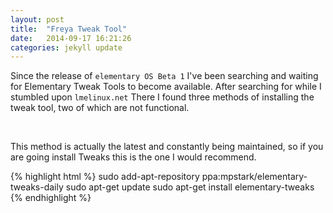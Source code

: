 ```yaml
---
layout: post
title:  "Freya Tweak Tool"
date:   2014-09-17 16:21:26
categories: jekyll update
---
```


Since the release of `elementary OS Beta 1` I've been searching and waiting for Elementary Tweak Tools to become available. After searching for while I stumbled upon `lmelinux.net` There I found three methods of installing the tweak tool, two of which are not functional.

<br>

This method is actually the latest and constantly being maintained, so if you are going install Tweaks this is the one I would recommend.

{% highlight html %}
sudo add-apt-repository ppa:mpstark/elementary-tweaks-daily
sudo apt-get update
sudo apt-get install elementary-tweaks
{% endhighlight %}

